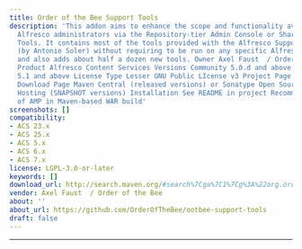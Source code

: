 ```yaml
---
title: Order of the Bee Support Tools
description: 'This addon aims to enhance the scope and functionality available to
  Alfresco administrators via the Repository-tier Admin Console or Share-tier Admin
  Tools. It contains most of the tools provided with the Alfresco Support Tools addon
  (by Antonio Soler) without requiring to be run on any specific Alfresco edition,
  and also adds about half a dozen new tools. Owner Axel Faust ‌ / Order of the Bee
  Product Alfresco Content Services Versions Community 5.0.d and above Enterprise
  5.1 and above License Type Lesser GNU Public LIcense v3 Project Page GitHub project
  Download Page Maven Central (released versions) or Sonatype Open Source Repository
  Hosting (SNAPSHOT versions) Installation See README in project Recommended: inclusion
  of AMP in Maven-based WAR build'
screenshots: []
compatibility:
- ACS 23.x
- ACS 25.x
- ACS 5.x
- ACS 6.x
- ACS 7.x
license: LGPL-3.0-or-later
keywords: []
download_url: http://search.maven.org/#search%7Cga%7C1%7Cg%3A%22org.orderofthebee.support-tools%22
vendor: Axel Faust ‌ / Order of the Bee
about: ''
about_url: https://github.com/OrderOfTheBee/ootbee-support-tools
draft: false
---
```

---
